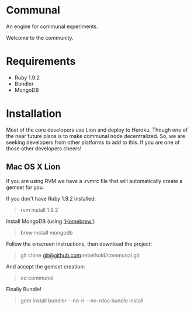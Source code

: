 Communal
========

An engine for communal experiments.

Welcome to the community.

Requirements
============

- Ruby 1.9.2
- Bundler
- MongoDB

Installation
============

Most of the core developers use Lion and deploy to Heroku. Though one of the near future plans is to make communal node decentralized. So, we are seeking developers from other platforms to add to this. If you are one of those other developers cheers!

Mac OS X Lion
-------------

If you are using RVM we have a .rvmrc file that will automatically create a gemset for you.

If you don't have Ruby 1.9.2 installed:

> rvm install 1.9.2

Install MongoDB (using ['Homebrew']('http://mxcl.github.com/homebrew/'))

> brew install mongodb

Follow the onscreen instructions, then download the project:

> git clone git@github.com:rebelhold/communal.git

And accept the gemset creation:

> cd communal

Finally Bundle!

> gem install bundler --no-ri --no-rdoc
> bundle install

